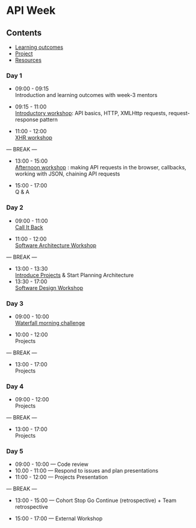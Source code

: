 # API Week

## Contents

- [Learning outcomes](./learning-outcomes.md)
- [Project](./project.md)
- [Resources](./resources)

### Day 1

- 09:00 - 09:15 <br /> Introduction and learning outcomes with week-3 mentors

- 09:15 - 11:00 <br /> [Introductory workshop](https://github.com/foundersandcoders/api-workshop): API basics, HTTP, XMLHttp requests, request-response pattern

- 11:00 - 12:00 <br /> [XHR workshop](https://github.com/foundersandcoders/xhr-workshop)

— BREAK —

- 13:00 - 15:00 <br /> [Afternoon workshop](https://github.com/emilyb7/workshop-APIs) : making API requests in the browser, callbacks, working with JSON, chaining API requests

- 15:00 - 17:00 <br /> Q & A

### Day 2

- 09:00 - 11:00 <br />
  [Call It Back](https://github.com/shiryz/call-it-back)
  
- 11:00 - 12:00 <br />
  [Software Architecture Workshop](https://github.com/foundersandcoders/Workshop-Software-Architecture-Design)

— BREAK —

- 13:00 - 13:30 <br />
  [Introduce Projects](https://github.com/foundersandcoders/master-reference/blob/master/coursebook/week-3/project.md) & Start Planning Architecture
- 13:30 - 17:00 <br />
  [Software Design Workshop](https://github.com/foundersandcoders/ws-software-design-js)

### Day 3

- 09:00 - 10:00 <br /> [Waterfall morning challenge](https://github.com/foundersandcoders/mc-waterfall-chaser)

- 10:00 - 12:00 <br>
  Projects

— BREAK —

- 13:00 - 17:00<br>
  Projects

### Day 4

- 09:00 - 12:00 <br>
  Projects

— BREAK —

- 13:00 - 17:00 <br>
  Projects

### Day 5

- 09:00 - 10:00 — Code review 
- 10.00 - 11:00 — Respond to issues and plan presentations
- 11:00 - 12:00 — Projects Presentation

— BREAK —

- 13:00 - 15:00 — Cohort Stop Go Continue (retrospective) + Team retrospective

- 15:00 - 17:00 — External Workshop
